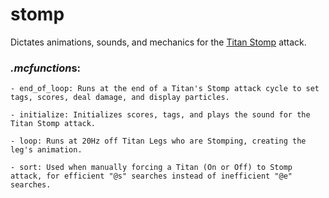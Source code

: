# stomp
Dictates animations, sounds, and mechanics for the [Titan Stomp](https://youtu.be/HPpaXGDM90A) attack.

### *.mcfunction*s:
    - end_of_loop: Runs at the end of a Titan's Stomp attack cycle to set tags, scores, deal damage, and display particles.
    
    - initialize: Initializes scores, tags, and plays the sound for the Titan Stomp attack.
    
    - loop: Runs at 20Hz off Titan Legs who are Stomping, creating the leg's animation.
    
    - sort: Used when manually forcing a Titan (On or Off) to Stomp attack, for efficient "@s" searches instead of inefficient "@e" searches.

